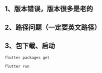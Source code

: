 ## 1、版本错误，版本很多是老的



## 2、路径问题（一定要英文路径）





## 3、包下载、启动

```
flutter packages get
```

```
flutter run
```

